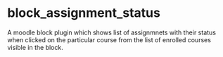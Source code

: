 # block_assignment_status
A moodle block plugin which shows list of assignmnets with their status when clicked on the particular course from the list of enrolled courses visible in the block.

